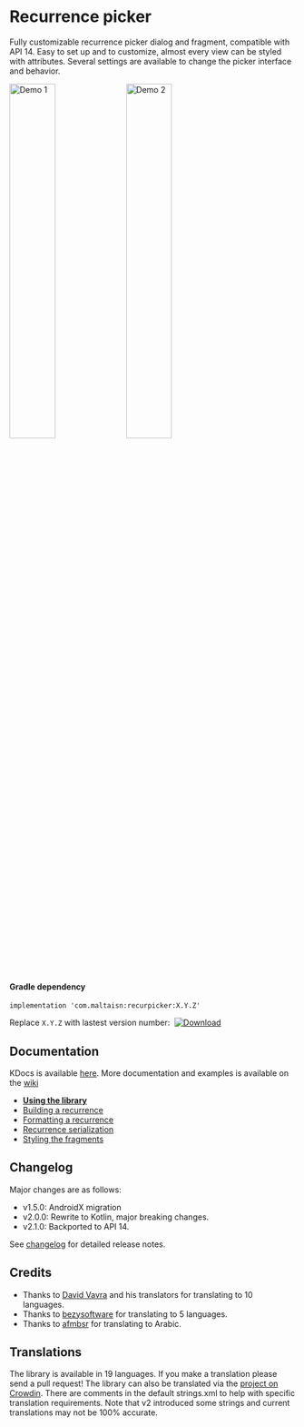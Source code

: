 # Recurrence picker
Fully customizable recurrence picker dialog and fragment, compatible with API 14.
Easy to set up and to customize, almost every view can be styled with attributes. 
Several settings are available to change the picker interface and behavior.

<img src="screenshots/demo1.gif" width="40%" alt="Demo 1"/>  <img src="screenshots/demo2.gif" width="40%" alt="Demo 2"/>

#### Gradle dependency
`implementation 'com.maltaisn:recurpicker:X.Y.Z'`

Replace `X.Y.Z` with lastest version number:&nbsp;
<a href="https://bintray.com/maltaisn/recurrence-picker/recurrence-picker/_latestVersion">
    <img src="https://api.bintray.com/packages/maltaisn/recurrence-picker/recurrence-picker/images/download.svg"
         alt="Download"/></a>

## Documentation
KDocs is available [here](https://maltaisn.github.io/recurpickerlib/docs/index.html).
More documentation and examples is available on the [wiki](https://github.com/maltaisn/recurpickerlib/wiki)
- [**Using the library**](https://github.com/maltaisn/recurpickerlib/wiki/Using-the-library)
- [Building a recurrence](https://github.com/maltaisn/recurpickerlib/wiki/Building-a-recurrence)
- [Formatting a recurrence](https://github.com/maltaisn/recurpickerlib/wiki/Formatting-a-recurrence)
- [Recurrence serialization](https://github.com/maltaisn/recurpickerlib/wiki/Recurrence-serialization)
- [Styling the fragments](https://github.com/maltaisn/recurpickerlib/wiki/Styling-the-fragments)

## Changelog
Major changes are as follows:
- v1.5.0: AndroidX migration
- v2.0.0: Rewrite to Kotlin, major breaking changes.
- v2.1.0: Backported to API 14.

See [changelog](CHANGELOG.md) for detailed release notes.

## Credits
- Thanks to [David Vavra](https://github.com/davidvavra) and his translators for translating to 10 languages.
- Thanks to [bezysoftware](https://github.com/bezysoftware) for translating to 5 languages.
- Thanks to [afmbsr](https://github.com/afmbsr) for translating to Arabic.

## Translations
The library is available in 19 languages. If you make a translation please send a pull request!
The library can also be translated via the [project on Crowdin](https://crowdin.com/project/recurpickerlib).
There are comments in the default strings.xml to help with specific translation requirements.
Note that v2 introduced some strings and current translations may not be 100% accurate.
